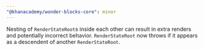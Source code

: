 ```yaml
---
"@khanacademy/wonder-blocks-core": minor
---
```


Nesting of `RenderStateRoot`s inside each other can result in extra renders
and potentially incorrect behavior.  `RenderStateRoot` now throws if it
appears as a descendent of another `RenderStateRoot`.
